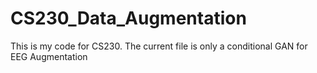 # CS230_Data_Augmentation

This is my code for CS230. The current file is only a conditional GAN for EEG Augmentation 
